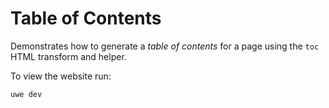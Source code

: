 # Table of Contents

Demonstrates how to generate a *table of contents* for a page using the `toc` HTML transform and helper.

To view the website run:

```
uwe dev
```
